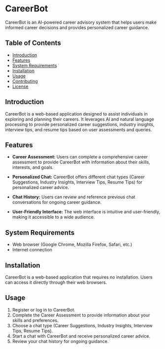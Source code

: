 # CareerBot

CareerBot is an AI-powered career advisory system that helps users make informed career decisions and provides personalized career guidance.

## Table of Contents

- [Introduction](#introduction)
- [Features](#features)
- [System Requirements](#system-requirements)
- [Installation](#installation)
- [Usage](#usage)
- [Contributing](#contributing)
- [License](#license)

## Introduction

CareerBot is a web-based application designed to assist individuals in exploring and planning their careers. It leverages AI and natural language processing to provide personalized career suggestions, industry insights, interview tips, and resume tips based on user assessments and queries.

## Features

- **Career Assessment:** Users can complete a comprehensive career assessment to provide CareerBot with information about their skills, interests, and goals.

- **Personalized Chat:** CareerBot offers different chat types (Career Suggestions, Industry Insights, Interview Tips, Resume Tips) for personalized career advice.

- **Chat History:** Users can review and reference previous chat conversations for ongoing career guidance.

- **User-Friendly Interface:** The web interface is intuitive and user-friendly, making it accessible to a wide audience.

## System Requirements

- Web browser (Google Chrome, Mozilla Firefox, Safari, etc.)
- Internet connection

## Installation

CareerBot is a web-based application that requires no installation. Users can access it directly through their web browsers.

## Usage

1. Register or log in to CareerBot.
2. Complete the Career Assessment to provide information about your skills and preferences.
3. Choose a chat type (Career Suggestions, Industry Insights, Interview Tips, Resume Tips).
4. Start a chat with CareerBot and receive personalized career advice.
5. Review your chat history for ongoing guidance.

